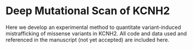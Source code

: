 # Deep Mutational Scan of KCNH2
Here we develop an experimental method to quantitate variant-induced mistrafficking of missense variants in KCNH2. All code and data used and referenced in the manuscript (not yet accepted) are included here.
